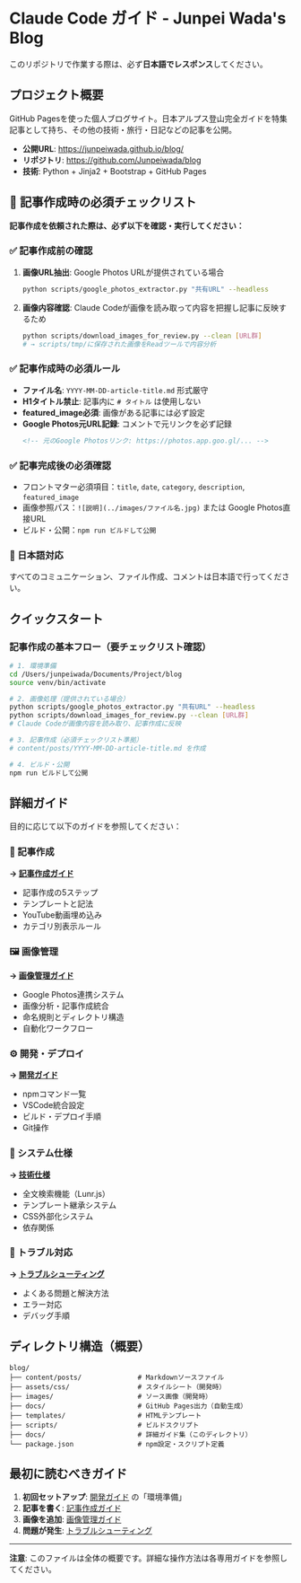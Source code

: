 # Claude Code ガイド - Junpei Wada's Blog

このリポジトリで作業する際は、必ず**日本語でレスポンス**してください。

## プロジェクト概要

GitHub Pagesを使った個人ブログサイト。日本アルプス登山完全ガイドを特集記事として持ち、その他の技術・旅行・日記などの記事を公開。

- **公開URL**: https://junpeiwada.github.io/blog/
- **リポジトリ**: https://github.com/Junpeiwada/blog
- **技術**: Python + Jinja2 + Bootstrap + GitHub Pages

## 🚨 記事作成時の必須チェックリスト

**記事作成を依頼された際は、必ず以下を確認・実行してください：**

### ✅ 記事作成前の確認
1. **画像URL抽出**: Google Photos URLが提供されている場合
   ```bash
   python scripts/google_photos_extractor.py "共有URL" --headless
   ```

2. **画像内容確認**: Claude Codeが画像を読み取って内容を把握し記事に反映するため
   ```bash
   python scripts/download_images_for_review.py --clean [URL群]
   # → scripts/tmp/に保存された画像をReadツールで内容分析
   ```

### ✅ 記事作成時の必須ルール
- **ファイル名**: `YYYY-MM-DD-article-title.md` 形式厳守
- **H1タイトル禁止**: 記事内に `# タイトル` は使用しない
- **featured_image必須**: 画像がある記事には必ず設定
- **Google Photos元URL記録**: コメントで元リンクを必ず記録
  ```markdown
  <!-- 元のGoogle Photosリンク: https://photos.app.goo.gl/... -->
  ```

### ✅ 記事完成後の必須確認
- フロントマター必須項目：`title`, `date`, `category`, `description`, `featured_image`
- 画像参照パス：`![説明](../images/ファイル名.jpg)` または Google Photos直接URL
- ビルド・公開：`npm run ビルドして公開`

### 🔄 日本語対応
すべてのコミュニケーション、ファイル作成、コメントは日本語で行ってください。

## クイックスタート

### 記事作成の基本フロー（要チェックリスト確認）
```bash
# 1. 環境準備
cd /Users/junpeiwada/Documents/Project/blog
source venv/bin/activate

# 2. 画像処理（提供されている場合）
python scripts/google_photos_extractor.py "共有URL" --headless
python scripts/download_images_for_review.py --clean [URL群]
# Claude Codeが画像内容を読み取り、記事作成に反映

# 3. 記事作成（必須チェックリスト準拠）
# content/posts/YYYY-MM-DD-article-title.md を作成

# 4. ビルド・公開
npm run ビルドして公開
```

## 詳細ガイド

目的に応じて以下のガイドを参照してください：

### 📝 記事作成
**→ [記事作成ガイド](docs/ARTICLE_GUIDE.md)**
- 記事作成の5ステップ
- テンプレートと記法
- YouTube動画埋め込み
- カテゴリ別表示ルール

### 🖼️ 画像管理
**→ [画像管理ガイド](docs/IMAGE_GUIDE.md)**
- Google Photos連携システム
- 画像分析・記事作成統合
- 命名規則とディレクトリ構造
- 自動化ワークフロー

### ⚙️ 開発・デプロイ
**→ [開発ガイド](docs/DEVELOPMENT.md)**
- npmコマンド一覧
- VSCode統合設定
- ビルド・デプロイ手順
- Git操作

### 🔧 システム仕様
**→ [技術仕様](docs/SYSTEM_SPECS.md)**
- 全文検索機能（Lunr.js）
- テンプレート継承システム
- CSS外部化システム
- 依存関係

### 🚨 トラブル対応
**→ [トラブルシューティング](docs/TROUBLESHOOTING.md)**
- よくある問題と解決方法
- エラー対応
- デバッグ手順

## ディレクトリ構造（概要）

```
blog/
├── content/posts/              # Markdownソースファイル
├── assets/css/                 # スタイルシート（開発時）
├── images/                     # ソース画像（開発時）
├── docs/                       # GitHub Pages出力（自動生成）
├── templates/                  # HTMLテンプレート
├── scripts/                    # ビルドスクリプト
├── docs/                       # 詳細ガイド集（このディレクトリ）
└── package.json                # npm設定・スクリプト定義
```

## 最初に読むべきガイド

1. **初回セットアップ**: [開発ガイド](docs/DEVELOPMENT.md) の「環境準備」
2. **記事を書く**: [記事作成ガイド](docs/ARTICLE_GUIDE.md)
3. **画像を追加**: [画像管理ガイド](docs/IMAGE_GUIDE.md)
4. **問題が発生**: [トラブルシューティング](docs/TROUBLESHOOTING.md)

---

**注意**: このファイルは全体の概要です。詳細な操作方法は各専用ガイドを参照してください。